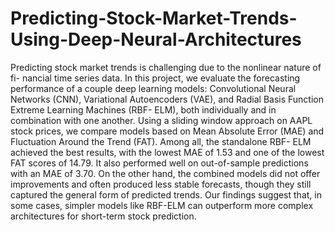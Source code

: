 # Predicting-Stock-Market-Trends-Using-Deep-Neural-Architectures

Predicting stock market trends is challenging due to the nonlinear nature of fi-
nancial time series data. In this project, we evaluate the forecasting performance of
a couple deep learning models: Convolutional Neural Networks (CNN), Variational
Autoencoders (VAE), and Radial Basis Function Extreme Learning Machines (RBF-
ELM), both individually and in combination with one another. Using a sliding window
approach on AAPL stock prices, we compare models based on Mean Absolute Error
(MAE) and Fluctuation Around the Trend (FAT). Among all, the standalone RBF-
ELM achieved the best results, with the lowest MAE of 1.53 and one of the lowest FAT
scores of 14.79. It also performed well on out-of-sample predictions with an MAE of
3.70. On the other hand, the combined models did not offer improvements and often
produced less stable forecasts, though they still captured the general form of predicted
trends. Our findings suggest that, in some cases, simpler models like RBF-ELM can
outperform more complex architectures for short-term stock prediction.

